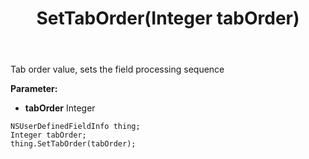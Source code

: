 ﻿---
uid: crmscript_ref_NSUserDefinedFieldInfo_SetTabOrder
title: SetTabOrder(Integer tabOrder)
intellisense: NSUserDefinedFieldInfo.SetTabOrder
keywords: NSUserDefinedFieldInfo, GetTabOrder
so.topic: reference
---

Tab order value, sets the field processing sequence

**Parameter:** 
 - **tabOrder** Integer

```crmscript
NSUserDefinedFieldInfo thing;
Integer tabOrder;
thing.SetTabOrder(tabOrder);
```

